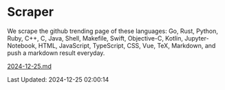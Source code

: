 # Scraper

We scrape the github trending page of these languages: Go, Rust, Python, Ruby, C++, C, Java, Shell, Makefile, Swift, Objective-C, Kotlin, Jupyter-Notebook, HTML, JavaScript, TypeScript, CSS, Vue, TeX, Markdown, and push a markdown result everyday.

[2024-12-25.md](https://github.com/cumthxy/github-trending-backup/blob/master/2024-12-25.md)

Last Updated: 2024-12-25 02:00:14